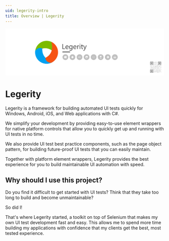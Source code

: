 ```yaml
---
uid: legerity-intro
title: Overview | Legerity
---
```


<img src="../images/ProjectBanner.png" alt="Legerity project banner" />

# Legerity

Legerity is a framework for building automated UI tests quickly for Windows, Android, iOS, and Web applications with C#.

We simplify your development by providing easy-to-use element wrappers for native platform controls that allow you to quickly get up and running with UI tests in no time.

We also provide UI test best practice components, such as the page object pattern, for building future-proof UI tests that you can easily maintain.

Together with platform element wrappers, Legerity provides the best experience for you to build maintainable UI automation with speed.

## Why should I use this project?

Do you find it difficult to get started with UI tests? Think that they take too long to build and become unmaintainable?

So did I!

That's where Legerity started, a toolkit on top of Selenium that makes my own UI test development fast and easy. This allows me to spend more time building my applications with confidence that my clients get the best, most tested experience.